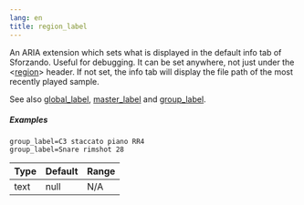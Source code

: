 ```yaml
---
lang: en
title: region_label
---
```

An ARIA extension which sets what is displayed in the default info tab of Sforzando. Useful for debugging.
It can be set anywhere, not just under the <[region](/headers/region)> header. If not set, the info tab
will display the file path of the most recently played sample.

See also [global_label](global_label), [master_label](master_label) and [group_label](group_label).

##### Examples

```
group_label=C3 staccato piano RR4
group_label=Snare rimshot 28
```

| Type    | Default | Range           |
| ---     | ---     | ---             |
| text    | null    | N/A             |
